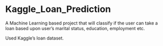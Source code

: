 # Kaggle_Loan_Prediction
A Machine Learning based project that will classify if the user can take a loan based upon user’s marital status, education, employment etc. 

Used Kaggle’s loan dataset. 
